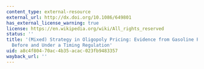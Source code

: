 ```yaml
---
content_type: external-resource
external_url: http://dx.doi.org/10.1086/649801
has_external_license_warning: true
license: https://en.wikipedia.org/wiki/All_rights_reserved
status: ''
title: '(Mixed) Strategy in Oligopoly Pricing: Evidence from Gasoline Price Cycles
  Before and Under a Timing Regulation'
uid: a8c4f804-70ac-4b35-acac-023fb9483357
wayback_url: ''
---
```

